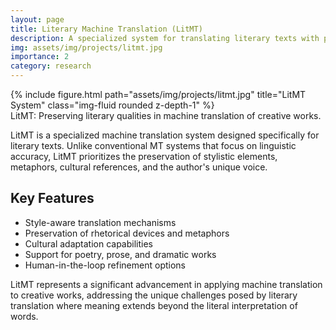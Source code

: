 ```yaml
---
layout: page
title: Literary Machine Translation (LitMT)
description: A specialized system for translating literary texts with preservation of style and cultural nuances.
img: assets/img/projects/litmt.jpg
importance: 2
category: research
---
```


<div class="row">
    <div class="col-sm mt-3 mt-md-0">
        {% include figure.html path="assets/img/projects/litmt.jpg" title="LitMT System" class="img-fluid rounded z-depth-1" %}
    </div>
</div>
<div class="caption">
    LitMT: Preserving literary qualities in machine translation of creative works.
</div>

LitMT is a specialized machine translation system designed specifically for literary texts. Unlike conventional MT systems that focus on linguistic accuracy, LitMT prioritizes the preservation of stylistic elements, metaphors, cultural references, and the author's unique voice.

## Key Features

- Style-aware translation mechanisms
- Preservation of rhetorical devices and metaphors
- Cultural adaptation capabilities
- Support for poetry, prose, and dramatic works
- Human-in-the-loop refinement options

LitMT represents a significant advancement in applying machine translation to creative works, addressing the unique challenges posed by literary translation where meaning extends beyond the literal interpretation of words. 